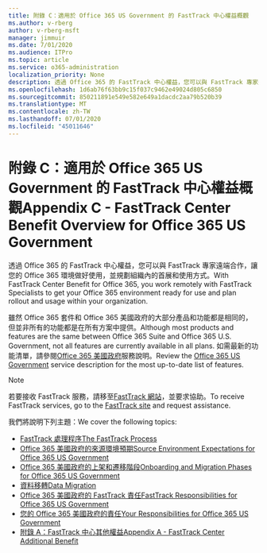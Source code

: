 ```yaml
---
title: 附錄 C：適用於 Office 365 US Government 的 FastTrack 中心權益概觀
ms.author: v-rberg
author: v-rberg-msft
manager: jimmuir
ms.date: 7/01/2020
ms.audience: ITPro
ms.topic: article
ms.service: o365-administration
localization_priority: None
description: 透過 Office 365 的 FastTrack 中心權益，您可以與 FastTrack 專家遠端合作，讓您的 Office 365 環境做好使用，並規劃組織內的首展和使用方式。
ms.openlocfilehash: 1d6ab76f63bb9c15f037c9462e49024d805c6850
ms.sourcegitcommit: 850211891e549e582e649a1dacdc2aa79b520b39
ms.translationtype: MT
ms.contentlocale: zh-TW
ms.lasthandoff: 07/01/2020
ms.locfileid: "45011646"
---
```

# <a name="appendix-c---fasttrack-center-benefit-overview-for-office-365-us-government"></a><span data-ttu-id="75514-103">附錄 C：適用於 Office 365 US Government 的 FastTrack 中心權益概觀</span><span class="sxs-lookup"><span data-stu-id="75514-103">Appendix C - FastTrack Center Benefit Overview for Office 365 US Government</span></span>

<span data-ttu-id="75514-104">透過 Office 365 的 FastTrack 中心權益，您可以與 FastTrack 專家遠端合作，讓您的 Office 365 環境做好使用，並規劃組織內的首展和使用方式。</span><span class="sxs-lookup"><span data-stu-id="75514-104">With FastTrack Center Benefit for Office 365, you work remotely with FastTrack Specialists to get your Office 365 environment ready for use and plan rollout and usage within your organization.</span></span> 
  
<span data-ttu-id="75514-105">雖然 Office 365 套件和 Office 365 美國政府的大部分產品和功能都是相同的，但並非所有的功能都是在所有方案中提供。</span><span class="sxs-lookup"><span data-stu-id="75514-105">Although most products and features are the same between Office 365 Suite and Office 365 U.S. Government, not all features are currently available in all plans.</span></span> <span data-ttu-id="75514-106">如需最新的功能清單，請參閱[Office 365 美國政府](https://aka.ms/aboutgovcloud)服務說明。</span><span class="sxs-lookup"><span data-stu-id="75514-106">Review the [Office 365 US Government](https://aka.ms/aboutgovcloud) service description for the most up-to-date list of features.</span></span>

> [!NOTE]
> <span data-ttu-id="75514-107">若要接收 FastTrack 服務，請移至[FastTrack 網站](https://go.microsoft.com/fwlink/?linkid=780698)，並要求協助。</span><span class="sxs-lookup"><span data-stu-id="75514-107">To receive FastTrack services, go to the [FastTrack site](https://go.microsoft.com/fwlink/?linkid=780698) and request assistance.</span></span>  

<span data-ttu-id="75514-108">我們將說明下列主題：</span><span class="sxs-lookup"><span data-stu-id="75514-108">We cover the following topics:</span></span>
- [<span data-ttu-id="75514-109">FastTrack 處理程序</span><span class="sxs-lookup"><span data-stu-id="75514-109">The FastTrack Process</span></span>](O365-fasttrack-process.md) 
- [<span data-ttu-id="75514-110">Office 365 美國政府的來源環境預期</span><span class="sxs-lookup"><span data-stu-id="75514-110">Source Environment Expectations for Office 365 US Government</span></span>](US-Gov-appendix-source-environment-expectations.md)   
- [<span data-ttu-id="75514-111">Office 365 美國政府的上架和遷移階段</span><span class="sxs-lookup"><span data-stu-id="75514-111">Onboarding and Migration Phases for Office 365 US Government</span></span>](US-Gov-appendix-onboarding-and-migration.md)
- [<span data-ttu-id="75514-112">資料移轉</span><span class="sxs-lookup"><span data-stu-id="75514-112">Data Migration</span></span>](O365-data-migration.md)    
- [<span data-ttu-id="75514-113">Office 365 美國政府的 FastTrack 責任</span><span class="sxs-lookup"><span data-stu-id="75514-113">FastTrack Responsibilities for Office 365 US Government</span></span>](US-Gov-appendix-fasttrack-responsibilities.md)   
- [<span data-ttu-id="75514-114">您的 Office 365 美國政府的責任</span><span class="sxs-lookup"><span data-stu-id="75514-114">Your Responsibilities for Office 365 US Government</span></span>](US-Gov-appendix-your-responsibilities.md)    
- [<span data-ttu-id="75514-115">附錄 A：FastTrack 中心其他權益</span><span class="sxs-lookup"><span data-stu-id="75514-115">Appendix A - FastTrack Center Additional Benefit</span></span>](O365-fasttrack-additional-benefits.md)
